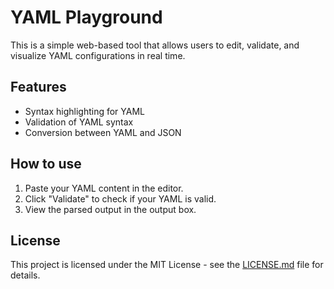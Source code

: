 # YAML Playground

This is a simple web-based tool that allows users to edit, validate, and visualize YAML configurations in real time.

## Features
- Syntax highlighting for YAML
- Validation of YAML syntax
- Conversion between YAML and JSON

## How to use
1. Paste your YAML content in the editor.
2. Click "Validate" to check if your YAML is valid.
3. View the parsed output in the output box.

## License
This project is licensed under the MIT License - see the [LICENSE.md](LICENSE.md) file for details.

